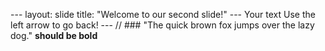 --- layout: slide title: "Welcome to our second slide!" --- Your text Use the left arrow to go back!
--- // ### "The quick brown fox jumps over the lazy dog."
**should be bold**
